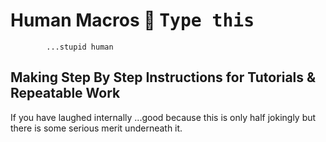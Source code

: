 # Human Macros :robot: <kbd>**Type this** <kbd> 
            ...stupid human 
  
  

## Making **Step** By **Step** Instructions for Tutorials & Repeatable Work

If you have laughed internally ...good because this is only half jokingly but there is some serious merit underneath it.
